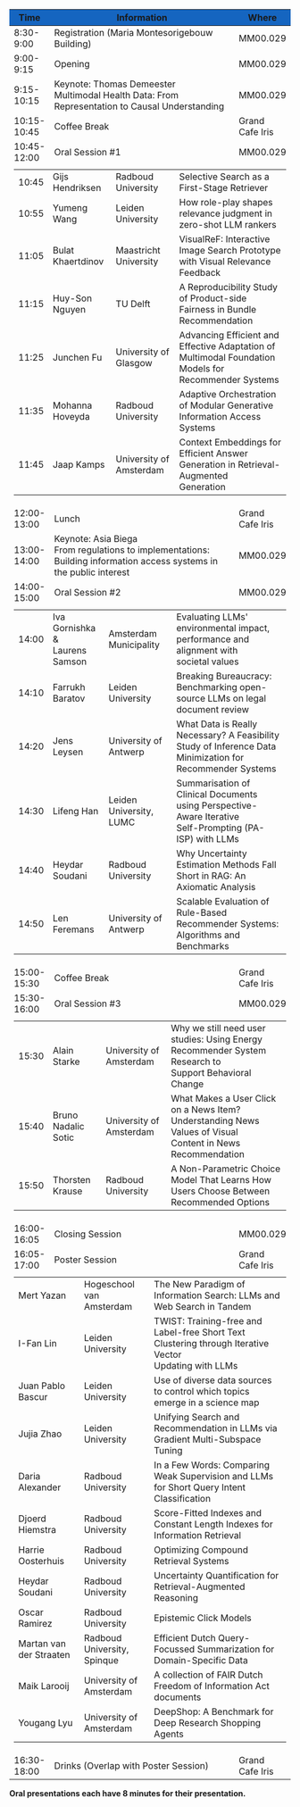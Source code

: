 <div>
<table class="force-layout">
  <colgroup>
    <col style="width:13%">
    <col style="width:70%">
    <col style="width:17%">
  </colgroup>
  <thead style="background-color: #1565c0;">
    <tr>
      <th>Time</th>
      <th>Information</th>
      <th>Where</th>
    </tr>
  </thead>
  <tbody>
    <tr>
      <td>8:30-9:00</td>
      <td>Registration (Maria Montesorigebouw Building)</td>
      <td> MM00.029</td>
    </tr>
    <tr>
      <td>9:00-9:15</td>
      <td>Opening</td>
      <td>MM00.029</td>
    </tr>
    <tr>
      <td>9:15-10:15</td>
      <td>Keynote: Thomas Demeester<br>Multimodal Health Data: From Representation to Causal Understanding</td>
      <td>MM00.029</td>
    </tr>
    <tr>
      <td>10:15-10:45</td>
      <td>Coffee Break</td>
      <td>Grand Cafe Iris</td>
    </tr>
    <tr>
      <td>10:45-12:00</td>
      <td>Oral Session #1</td>
      <td>MM00.029</td>
    </tr>
    <tr>
      <td colspan="3">
        <table style="width:100%; border-collapse: collapse; margin-top: 5px; table-layout: fixed;">
          <tr>
            <td>10:45</td>
            <td>Gijs Hendriksen</td>
            <td>Radboud University</td>
            <td>Selective Search as a First-Stage Retriever</td>
          </tr>
          <tr>
            <td>10:55</td>
            <td>Yumeng Wang</td>
            <td>Leiden University</td>
            <td>How role-play shapes relevance judgment in zero-shot LLM rankers</td>
          </tr>
           	<tr>
            <td>11:05</td>
            <td>Bulat Khaertdinov</td>
            <td>Maastricht University</td>
            <td>VisualReF: Interactive Image Search Prototype with Visual Relevance Feedback</td>
          </tr>
          <tr>
            <td>11:15</td>
            <td>Huy-Son Nguyen</td>
            <td>TU Delft</td>
            <td>A Reproducibility Study of Product-side Fairness in Bundle Recommendation</td>
          </tr>
          <tr>
            <td>11:25</td>
            <td>Junchen Fu</td>
            <td>University of Glasgow</td>
            <td >Advancing Efficient and Effective Adaptation of Multimodal Foundation<br>Models for Recommender Systems</td>
          </tr>
          <tr>
            <td>11:35</td>
            <td>Mohanna Hoveyda</td>
            <td>Radboud University</td>
            <td>Adaptive Orchestration of Modular Generative Information Access Systems</td>
          </tr>
          <tr>
            <td>11:45</td>
            <td>Jaap Kamps</td>
            <td>University of Amsterdam</td>
            <td>Context Embeddings for Efficient Answer Generation in Retrieval-Augmented<br>Generation</td>
          </tr>
        </table>
      </td>
    </tr>
    <tr>
      <td>12:00-13:00</td>
      <td>Lunch</td>
      <td>Grand Cafe Iris</td>
    </tr>
    <tr>
      <td>13:00-14:00</td>
      <td>Keynote: Asia Biega<br>From regulations to implementations: Building information access systems in the public interest</td>
      <td>MM00.029</td>
    </tr>
    <tr>
      <td>14:00-15:00</td>
      <td>Oral Session #2</td>
      <td>MM00.029</td>
    </tr>
    <tr>
      <td colspan="3">
        <table style="width:100%; border-collapse: collapse; margin-top: 5px; table-layout: fixed;">
          <tr>
            <td>14:00</td>
            <td>Iva Gornishka &<br>Laurens Samson</td>
            <td>Amsterdam Municipality</td>
            <td>Evaluating LLMs' environmental impact, performance and alignment with<br>societal values</td>
          </tr>
          <tr>
            <td>14:10</td>
            <td>Farrukh Baratov</td>
            <td>Leiden University</td>
            <td>Breaking Bureaucracy: Benchmarking open-source LLMs on legal document review</td>
          </tr>
          <tr>
            <td>14:20</td>
            <td>Jens Leysen</td>
            <td>University of Antwerp</td>
            <td>What Data is Really Necessary? A Feasibility Study of Inference Data<br>Minimization for Recommender Systems</td>
          </tr>
          <tr>
            <td>14:30</td>
            <td>Lifeng Han</td>
            <td>Leiden University, LUMC</td>
            <td>Summarisation of Clinical Documents using Perspective-Aware Iterative<br>Self-Prompting (PA-ISP) with LLMs</td>
          </tr>
          <tr>
            <td>14:40</td>
            <td>Heydar Soudani</td>
            <td>Radboud University</td>
            <td>Why Uncertainty Estimation Methods Fall Short in RAG: An Axiomatic Analysis</td>
          </tr>
          <tr>
            <td>14:50</td>
            <td>Len Feremans</td>
            <td>University of Antwerp</td>
            <td>Scalable Evaluation of Rule-Based Recommender Systems: Algorithms and<br>Benchmarks</td>
          </tr>
        </table>
      </td>
    </tr>
    <tr>
      <td>15:00-15:30</td>
      <td>Coffee Break</td>
      <td>Grand Cafe Iris</td>
    </tr>
    <tr>
      <td>15:30-16:00</td>
      <td>Oral Session #3</td>
      <td>MM00.029</td>
    </tr>
    <tr>
      <td colspan="3">
          <table style="width:100%; border-collapse: collapse; margin-top: 5px; table-layout: fixed;">
            <tr>
              <td>15:30</td>
              <td>Alain Starke</td>
              <td>University of Amsterdam</td>
              <td>Why we still need user studies: Using Energy Recommender System Research to<br>Support Behavioral Change</td>
            </tr>
            <tr>
              <td>15:40</td>
              <td>Bruno Nadalic Sotic</td>
              <td>University of Amsterdam</td>
              <td>What Makes a User Click on a News Item? Understanding News Values of Visual<br>Content in News Recommendation</td>
            </tr>
            <tr>
              <td>15:50</td>
              <td>Thorsten Krause</td>
              <td>Radboud University</td>
              <td>A Non-Parametric Choice Model That Learns How Users Choose Between<br>Recommended Options</td>
            </tr>
          </table>
      </td>
    </tr>
    <tr>
      <td>16:00-16:05</td>
      <td>Closing Session</td>
      <td>MM00.029</td>
    </tr>
    <tr>
      <td>16:05-17:00</td>
      <td>Poster Session</td>
      <td>Grand Cafe Iris</td>
    </tr>
    <tr>
      <td colspan="3">
          <table style="width:100%; border-collapse: collapse; margin-top: 5px; table-layout: fixed;">
            <tr>
              <td>Mert Yazan</td>
              <td>Hogeschool van<br>Amsterdam</td>
              <td>The New Paradigm of Information Search: LLMs and Web Search in Tandem</td>
            </tr>
            <tr>
              <td>I-Fan Lin</td>
              <td>Leiden University</td>
              <td>TWIST: Training-free and Label-free Short Text Clustering through Iterative Vector<br>Updating with LLMs</td>
            </tr>
            <tr>
              <td>Juan Pablo Bascur</td>
              <td>Leiden University</td>
              <td>Use of diverse data sources to control which topics emerge in a science map</td>
            </tr>
            <tr>
              <td>Jujia Zhao</td>
              <td>Leiden University</td>
              <td>Unifying Search and Recommendation in LLMs via Gradient Multi-Subspace Tuning</td>
            </tr>
            <tr>
              <td>Daria Alexander</td>
              <td>Radboud University</td>
              <td>In a Few Words: Comparing Weak Supervision and LLMs for Short Query Intent<br>Classification</td>
            </tr>
            <tr>
              <td>Djoerd Hiemstra</td>
              <td>Radboud University</td>
              <td>Score-Fitted Indexes and Constant Length Indexes for Information Retrieval</td>
            </tr>
            <tr>
              <td>Harrie Oosterhuis</td>
              <td>Radboud University</td>
              <td>Optimizing Compound Retrieval Systems</td>
            </tr>
            <tr>
              <td>Heydar Soudani</td>
              <td>Radboud University</td>
              <td>Uncertainty Quantification for Retrieval-Augmented Reasoning</td>
            </tr>
            <tr>
              <td>Oscar Ramirez</td>
              <td>Radboud University</td>
              <td>Epistemic Click Models</td>
            </tr>
            <tr>
              <td>Martan van der Straaten</td>
              <td>Radboud University,<br>Spinque</td>
              <td>Efficient Dutch Query-Focussed Summarization for Domain-Specific Data</td>
            </tr>
            <tr>
              <td>Maik Larooij</td>
              <td>University of Amsterdam</td>
              <td>A collection of FAIR Dutch Freedom of Information Act documents</td>
            </tr>
            <tr>
              <td>Yougang Lyu</td>
              <td>University of Amsterdam</td>
              <td>DeepShop: A Benchmark for Deep Research Shopping Agents</td>
            </tr>
          </table>
      </td>
    </tr>
    <tr>
      <td>16:30-18:00</td>
      <td>Drinks (Overlap with Poster Session)</td>
      <td>Grand Cafe Iris</td>
    </tr>
  </tbody>
</table>
</div>


**Oral presentations each have 8 minutes for their presentation.**
